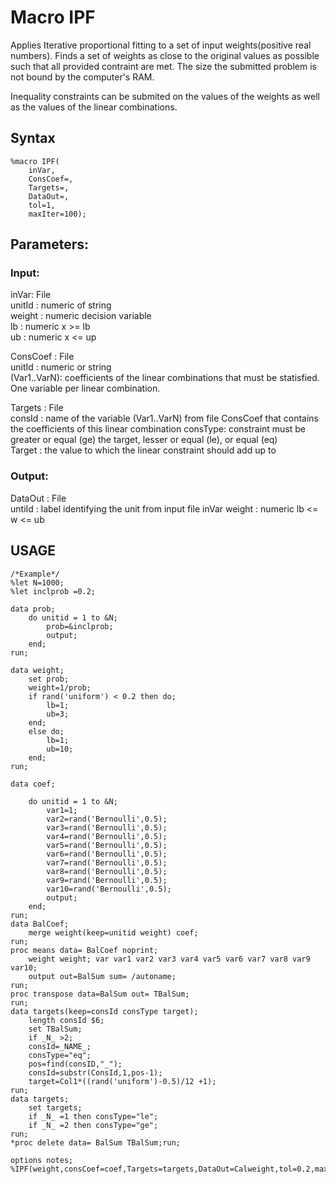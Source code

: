 # Macro IPF  
Applies Iterative proportional fitting to a set of input weights(positive real numbers).
Finds a set of weights as close to the original values as possible such that all provided contraint are met.
The size the submitted problem is not bound by the computer's RAM.

Inequality constraints can be submited on the values of the weights as well as the values of the linear combinations.  

## Syntax

```SAS
%macro IPF(
	inVar,
	ConsCoef=,
	Targets=,
	DataOut=,
	tol=1,
	maxIter=100);  
```
## Parameters:
### Input:
inVar: File  
	unitId  : numeric of string  
	weight  : numeric decision variable  
	lb	: numeric x >= lb  
	ub	: numeric x <= up  

ConsCoef : File  
	unitId      : numeric or string  
	(Var1..VarN): coefficients of the linear combinations that must be statisfied. One variable per linear combination. 

Targets : File  
	consId 	: name of the variable (Var1..VarN) from file ConsCoef that contains the coefficients of this linear combination
	consType: constraint must be greater or equal (ge) the target, lesser or equal (le), or equal (eq)  
	Target  : the value to which the linear constraint should add up to    

### Output:
DataOut : File  
	untiId  : label identifying the unit from input file inVar 
	weight	: numeric lb <=	w <= ub


## USAGE 
```SAS
/*Example*/  
%let N=1000;  
%let inclprob =0.2;  

data prob;  
	do unitid = 1 to &N;  
		prob=&inclprob;
		output;    
	end;  
run;  

data weight;  
	set prob;  
	weight=1/prob;  
	if rand('uniform') < 0.2 then do;  
		lb=1;  
		ub=3;  
	end;  
	else do;  
		lb=1;  
		ub=10;  
	end;  
run;    

data coef;  

	do unitid = 1 to &N;
		var1=1;
		var2=rand('Bernoulli',0.5);
		var3=rand('Bernoulli',0.5);
		var4=rand('Bernoulli',0.5);
		var5=rand('Bernoulli',0.5);
		var6=rand('Bernoulli',0.5);
		var7=rand('Bernoulli',0.5);
		var8=rand('Bernoulli',0.5);
		var9=rand('Bernoulli',0.5);
		var10=rand('Bernoulli',0.5);
		output; 
	end;
run;  
data BalCoef;  
	merge weight(keep=unitid weight) coef;  
run;  
proc means data= BalCoef noprint;
	weight weight; var var1 var2 var3 var4 var5 var6 var7 var8 var9 var10;
	output out=BalSum sum= /autoname;
run;  
proc transpose data=BalSum out= TBalSum;
run;  
data targets(keep=consId consType target);  
	length consId $6;  
	set TBalSum;  
	if _N_ >2;  
	consId=_NAME_;  
	consType="eq";  
	pos=find(consID,"_");  
	consId=substr(ConsId,1,pos-1);  
	target=Col1*((rand('uniform')-0.5)/12 +1);  
run;  
data targets;  
	set targets;  
	if _N_ =1 then consType="le";  
	if _N_ =2 then consType="ge";  
run;   
*proc delete data= BalSum TBalSum;run;  

options notes;  
%IPF(weight,consCoef=coef,Targets=targets,DataOut=Calweight,tol=0.2,maxiter=400);
```
